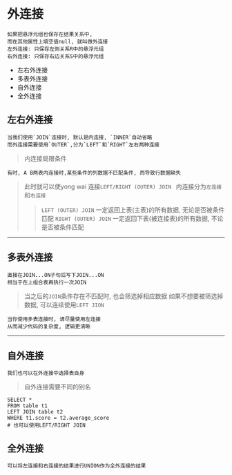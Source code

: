 # 外连接

    如果把悬浮元组也保存在结果关系中,
    而在其他属性上填空值null, 就叫做外连接
    左外连接: 只保存左侧关系R中的悬浮元组
    右外连接: 只保存右边关系S中的悬浮元组

* 左右外连接
* 多表外连接
* 自外连接
* 全外连接

## 左右外连接

    当我们使用`JOIN`连接时, 默认是内连接, `INNER`自动省略
    而外连接需要使用`OUTER`,分为`LEFT`和`RIGHT`左右两种连接
    
> 内连接局限条件

    有时, A B两表内连接时,某些条件的列数据不匹配条件, 而导致行数据缺失
        
> 此时就可以使yong wai 连接`LEFT/RIGHT (OUTER) JOIN `
> 内连接分为`左连接`和`右连接`
>> `LEFT (OUTER) JOIN`  一定返回上表(主表)的所有数据, 无论是否被条件匹配
>> `RIGHT (OUTER) JOIN` 一定返回下表(被连接表)的所有数据, 不论是否被条件匹配


---

## 多表外连接

    直接在JOIN...ON子句后写下JOIN...ON
    相当于在上组合表再执行一次JOIN
    
> 当之后的`JOIN`条件存在不匹配时, 也会筛选掉相应数据
> 如果不想要被筛选掉数据, 可以连续使用`LEFT JION`

    当你使用多表连接时, 请尽量使用左连接
    从而减少代码的复杂度, 逻辑更清晰
       
---

## 自外连接

    我们也可以在外连接中选择表自身

> 自外连接需要不同的别名
```
SELECT * 
FROM table t1    
LEFT JOIN table t2
WHERE t1.score = t2.average_score
# 也可以使用LEFT/RIGHT JOIN
```

## 全外连接

    可以将左连接和右连接的结果进行UNION作为全外连接的结果 


